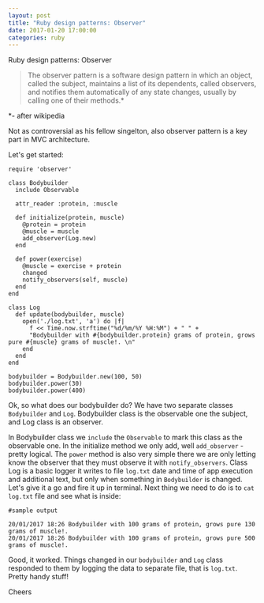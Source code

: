 ```yaml
---
layout: post
title: "Ruby design patterns: Observer"
date: 2017-01-20 17:00:00
categories: ruby
---
```


Ruby design patterns: Observer

> The observer pattern is a software design pattern in which an object,
> called the subject, maintains a list of its dependents, called observers,
> and notifies them automatically of any state changes,
> usually by calling one of their methods.*

*- after wikipedia

Not as controversial as his fellow singelton, also observer pattern
is a key part in MVC architecture.

Let's get started:

```
require 'observer'

class Bodybuilder
  include Observable

  attr_reader :protein, :muscle

  def initialize(protein, muscle)
    @protein = protein
    @muscle = muscle
    add_observer(Log.new)
  end

  def power(exercise)
    @muscle = exercise + protein
    changed
    notify_observers(self, muscle)
  end
end

class Log
  def update(bodybuilder, muscle)
    open('./log.txt', 'a') do |f|
      f << Time.now.strftime("%d/%m/%Y %H:%M") + " " +
      "Bodybuilder with #{bodybuilder.protein} grams of protein, grows pure #{muscle} grams of muscle!. \n"
    end
  end
end

bodybuilder = Bodybuilder.new(100, 50)
bodybuilder.power(30)
bodybuilder.power(400)
```

Ok, so what does our bodybuilder do?
We have two separate classes `Bodybuilder` and `Log`.
Bodybuilder class is the observable one the subject, and Log class is an observer.


In Bodybuilder class we `include` the `Observable` to mark this class as the observable one.
In the initialize method we only add, well `add_observer` - pretty logical.
The `power` method is also very simple there we are only letting know the observer that they
must observe it with `notify_observers`.
Class Log is a basic logger it writes to file `log.txt` date and time of app execution and
additional text, but only when something in `Bodybuilder` is changed.
Let's give it a go and fire it up in terminal. Next thing we need to do is to `cat log.txt`
file and see what is inside:

```
#sample output

20/01/2017 18:26 Bodybuilder with 100 grams of protein, grows pure 130 grams of muscle!.
20/01/2017 18:26 Bodybuilder with 100 grams of protein, grows pure 500 grams of muscle!.
```

Good, it worked. Things changed in our `bodybuilder` and `Log` class responded to them by
logging the data to separate file, that is `log.txt`. Pretty handy stuff!

Cheers
